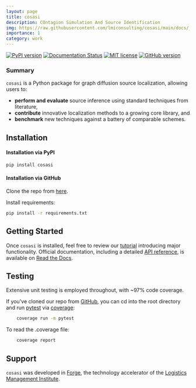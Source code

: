 ```yaml
---
layout: page
title: cosasi
description: COntagion Simulation And Source Identification
img: https://raw.githubusercontent.com/lmiconsulting/cosasi/main/docs/_assets/grasshopper.png
importance: 1
category: work
---
```


[![PyPI version](https://badge.fury.io/py/cosasi.svg)](https://badge.fury.io/py/cosasi) [![Documentation Status](https://readthedocs.org/projects/cosasi/badge/?version=latest)](https://cosasi.readthedocs.io/en/latest/?badge=latest) [![MIT license](https://img.shields.io/badge/License-MIT-blue.svg)](https://lbesson.mit-license.org/) [![GitHub version](https://badge.fury.io/gh/lmiconsulting%2Fcosasi.svg)](https://badge.fury.io/gh/lmiconsulting%2Fcosasi)

### Summary

``cosasi`` is a Python package for graph diffusion source localization, allowing users to:

- **perform and evaluate** source inference using standard techniques from literature,
- **contribute** innovative localization methods to a growing core library, and
- **benchmark** new techniques against a battery of comparable schemes.


## Installation

#### Installation via PyPI
```bash
pip install cosasi
```

#### Installation via GitHub
Clone the repo from [here](https://github.com/lmiconsulting/cosasi).

Install requirements:
```bash
pip install -r requirements.txt
```

## Getting Started
Once `cosasi` is installed, feel free to review our [tutorial](https://cosasi.readthedocs.io/en/latest/tutorial.html) introducing major functionality. Official documentation, including a detailed [API reference](https://cosasi.readthedocs.io/en/latest/apiref.html), is available on [Read the Docs](https://cosasi.readthedocs.io/).

## Testing

Extensive unit testing is employed throughout, with ~97% code coverage.

If you've cloned our repo from [GitHub](https://github.com/lmiconsulting/cosasi), you can cd into the root directory and run [pytest](https://docs.pytest.org/en/7.1.x/contents.html) via [coverage](https://coverage.readthedocs.io/en/6.3.2/):

```bash
    coverage run -m pytest
```

To read the .coverage file:

```bash
    coverage report
```

## Support

`cosasi` was developed in [Forge](https://www.lmi.org/forge), the technology accelerator of the [Logistics Management Institute](https://www.lmi.org/about-lmi).
